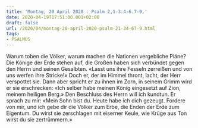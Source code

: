 ```yaml
---
title: 'Montag, 20 April 2020 : Psalm 2,1-3.4-6.7-9.'
date: 2020-04-19T17:51:00.001+02:00
draft: false
url: /2020/04/montag-20-april-2020-psalm-21-34-67-9.html
tags: 
- PSALMUS
---
```


Warum toben die Völker, warum machen die Nationen vergebliche Pläne? Die Könige der Erde stehen auf, die Großen haben sich verbündet gegen den Herrn und seinen Gesalbten. «Lasst uns ihre Fesseln zerreißen und von uns werfen ihre Stricke!» Doch er, der im Himmel thront, lacht, der Herr verspottet sie. Dann aber spricht er zu ihnen im Zorn, in seinem Grimm wird er sie erschrecken: «Ich selber habe meinen König eingesetzt auf Zion, meinem heiligen Berg.» Den Beschluss des Herrn will ich kundtun. Er sprach zu mir: «Mein Sohn bist du. Heute habe ich dich gezeugt. Fordere von mir, und ich gebe dir die Völker zum Erbe, die Enden der Erde zum Eigentum. Du wirst sie zerschlagen mit eiserner Keule, wie Krüge aus Ton wirst du sie zertrümmern.»